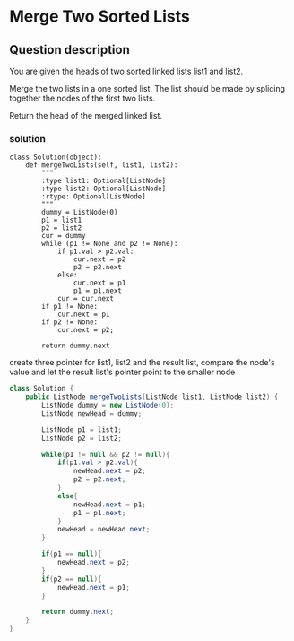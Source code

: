 # Merge Two Sorted Lists

## Question description
You are given the heads of two sorted linked lists list1 and list2.

Merge the two lists in a one sorted list. The list should be made by splicing together the nodes of the first two lists.

Return the head of the merged linked list.

### solution
```
class Solution(object):
    def mergeTwoLists(self, list1, list2):
        """
        :type list1: Optional[ListNode]
        :type list2: Optional[ListNode]
        :rtype: Optional[ListNode]
        """
        dummy = ListNode(0)
        p1 = list1
        p2 = list2
        cur = dummy
        while (p1 != None and p2 != None):
            if p1.val > p2.val:
                cur.next = p2
                p2 = p2.next
            else:
                cur.next = p1
                p1 = p1.next
            cur = cur.next
        if p1 != None:
            cur.next = p1
        if p2 != None:
            cur.next = p2;
        
        return dummy.next
```
create three pointer for list1, list2 and the result list, compare the node's value and let the result list's pointer point to the smaller node

```Java
class Solution {
    public ListNode mergeTwoLists(ListNode list1, ListNode list2) {
        ListNode dummy = new ListNode(0);
        ListNode newHead = dummy;

        ListNode p1 = list1;
        ListNode p2 = list2;

        while(p1 != null && p2 != null){
            if(p1.val > p2.val){
                newHead.next = p2;
                p2 = p2.next;
            }
            else{
                newHead.next = p1;
                p1 = p1.next;
            }
            newHead = newHead.next;
        }

        if(p1 == null){
            newHead.next = p2;
        }
        if(p2 == null){
            newHead.next = p1;
        }

        return dummy.next;
    }
}
```